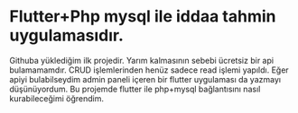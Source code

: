 

# Flutter+Php mysql ile iddaa tahmin uygulamasıdır.  
 Githuba yüklediğim ilk projedir. Yarım kalmasının sebebi ücretsiz bir api bulamamamdır.
 CRUD işlemlerinden henüz sadece read işlemi yapıldı. Eğer apiyi bulabilseydim admin paneli içeren bir flutter uygulaması da yazmayı düşünüyordum.
 Bu projemde flutter ile php+mysql bağlantısını nasıl kurabileceğimi öğrendim.
